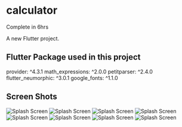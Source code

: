 # calculator
Complete in 6hrs


A new Flutter project.

## Flutter Package used in this project
  provider: ^4.3.1
  math_expressions: ^2.0.0
  petitparser: ^2.4.0
  flutter_neumorphic: ^3.0.1
  google_fonts: ^1.1.0

## Screen Shots
![Splash Screen](https://raw.github.com/wekex35/FlutterCalculator/master/screenshots/Screenshot_6.png)
![Splash Screen](https://raw.github.com/wekex35/FlutterCalculator/master/screenshots/Screenshot_1.png)
![Splash Screen](https://raw.github.com/wekex35/FlutterCalculator/master/screenshots/Screenshot_2.png)
![Splash Screen](https://raw.github.com/wekex35/FlutterCalculator/master/screenshots/Screenshot_3.png)
![Splash Screen](https://raw.github.com/wekex35/FlutterCalculator/master/screenshots/Screenshot_4.png)
![Splash Screen](https://raw.github.com/wekex35/FlutterCalculator/master/screenshots/Screenshot_5.png)
![Splash Screen](https://raw.github.com/wekex35/FlutterCalculator/master/screenshots/Screenshot_6.png)
![Splash Screen](https://raw.github.com/wekex35/FlutterCalculator/master/screenshots/Screenshot_7.png)









